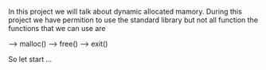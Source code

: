 In this project we will talk about dynamic allocated mamory.
During this project we have permition to use the standard library 
but not all function the functions that we can use are 

--> malloc()
--> free()
--> exit()

So let start ...
